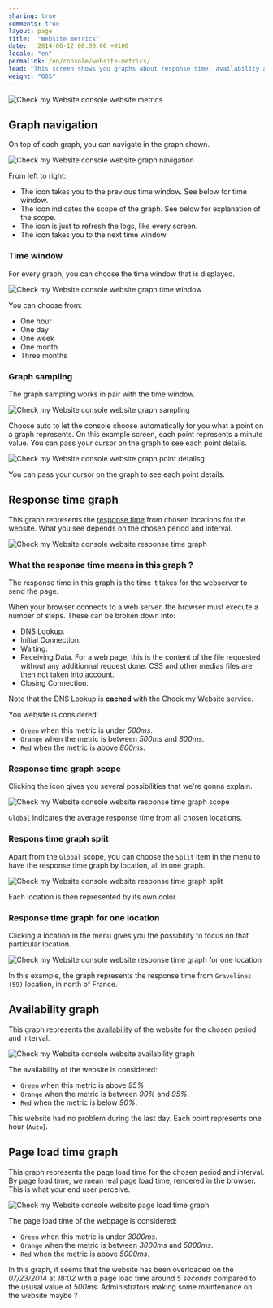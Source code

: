 ```yaml
---
sharing: true
comments: true
layout: page
title:  "Website metrics"
date:   2014-06-12 08:00:00 +0100
locale: "en"
permalink: /en/console/website-metrics/
lead: "This screen shows you graphs about response time, availability and page load time for a website."
weight: "005"
---
```


![Check my Website console website metrics](/assets/img/fullsize/en/console/website-metrics/metrics.png)

## Graph navigation

On top of each graph, you can navigate in the graph shown.

![Check my Website console website graph navigation](/assets/img/fullsize/en/console/website-metrics/graph-navigation.png)

From left to right:

- The <i class="fa fa-backward"></i> icon takes you to the previous time window. See below for time window.
- The <i class="fa fa-fw fa-hand-o-right"></i> icon indicates the scope of the graph. See below for explanation of the scope.
- The <i class="fa fa-refresh"></i> icon is just to refresh the logs, like every screen.
- The <i class="fa fa-forward"></i> icon takes you to the next time window.

### Time window

For every graph, you can choose the time window that is displayed.

![Check my Website console website graph time window](/assets/img/fullsize/en/console/website-metrics/graph-time-window.png)

You can choose from:

- One hour
- One day
- One week
- One month
- Three months

### Graph sampling

The graph sampling works in pair with the time window.

![Check my Website console website graph sampling](/assets/img/fullsize/en/console/website-metrics/graph-sampling.png)

Choose auto to let the console choose automatically for you what a point on a graph represents. On this example screen, each point represents a minute value. You can pass your cursor on the graph to see each point details.

![Check my Website console website graph point detailsg](/assets/img/fullsize/en/console/website-metrics/graph-point-details.png)

You can pass your cursor on the graph to see each point details.

## Response time graph

This graph represents the [response time](/en/terms-definitions/#response-time) from chosen locations for the website. What you see depends on the chosen period and interval.

![Check my Website console website response time graph](/assets/img/fullsize/en/console/website-metrics/response-time-graph.png)

### What the response time means in this graph ?

The response time in this graph is the time it takes for the webserver to send the page.

When your browser connects to a web server, the browser must execute a number of steps. These can be broken down into:

- DNS Lookup.
- Initial Connection.
- Waiting.
- Receiving Data. For a web page, this is the content of the file requested without any additionnal request done. CSS and other medias files are then not taken into account.
- Closing Connection.

<p class="alert alert-info" role="alert">Note that the DNS Lookup is <strong>cached</strong> with the Check my Website service.</p>

You website is considered:

- `Green` when this metric is under *500ms*.
- `Orange` when the metric is between *500ms* and *800ms*.
- `Red` when the metric is above *800ms*.

### Response time graph scope

Clicking the <i class="fa fa-fw fa-hand-o-right"></i> icon gives you several possibilities that we're gonna explain.

![Check my Website console website response time graph scope](/assets/img/fullsize/en/console/website-metrics/graph-scope.png)

`Global` indicates the average response time from all chosen locations.

### Respons time graph split

Apart from the `Global` scope, you can choose the `Split` item in the <i class="fa fa-fw fa-hand-o-right"></i> menu to have the response time graph by location, all in one graph. 

![Check my Website console website response time graph split](/assets/img/fullsize/en/console/website-metrics/graph-split.png)

Each location is then represented by its own color.

### Response time graph for one location

Clicking a location in the <i class="fa fa-fw fa-hand-o-right"></i> menu gives you the possibility to focus on that particular location.

![Check my Website console website response time graph for one location](/assets/img/fullsize/en/console/website-metrics/graph-location-detail.png)

In this example, the graph represents the response time from `Gravelines (59)` location, in north of France.

## Availability graph

This graph represents the [availability](/en/terms-definitions/#availability) of the website for the chosen period and interval.

![Check my Website console website availability graph](/assets/img/fullsize/en/console/website-metrics/availability-graph.png)

The availability of the website is considered:

- `Green` when this metric is above *95%*.
- `Orange` when the metric is between *90%* and *95%*.
- `Red` when the metric is below *90%*.

This website had no problem during the last day. Each point represents one hour (`Auto`).

## Page load time graph

This graph represents the page load time for the chosen period and interval. By page load time, we mean real page load time, rendered in the browser. This is what your end user perceive.

![Check my Website console website page load time graph](/assets/img/fullsize/en/console/website-metrics/page-load-time-graph.png)

The page load time of the webpage is considered:

- `Green` when this metric is under *3000ms*.
- `Orange` when the metric is between *3000ms* and *5000ms*.
- `Red` when the metric is above *5000ms*.

In this graph, it seems that the website has been overloaded on the *07/23/2014* at *18:02* with a page load time around *5 seconds* compared to the ususal value of *500ms*. Administrators making some maintenance on the website maybe ?
